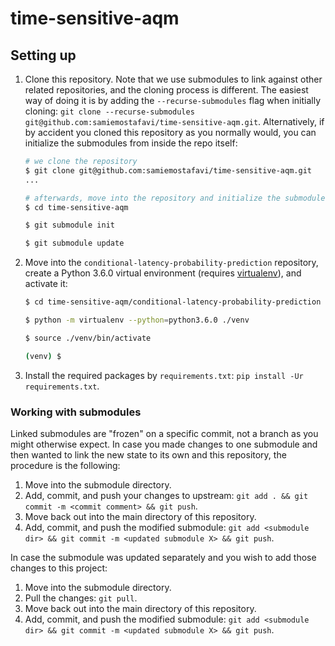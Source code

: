 # time-sensitive-aqm

## Setting up

1. Clone this repository.
   Note that we use submodules to link against other related repositories, and the cloning process is different.
   The easiest way of doing it is by adding the `--recurse-submodules` flag when initially cloning: `git clone --recurse-submodules git@github.com:samiemostafavi/time-sensitive-aqm.git`.
   Alternatively, if by accident you cloned this repository as you normally would, you can initialize the submodules from inside the repo itself:

   ```bash
   # we clone the repository
   $ git clone git@github.com:samiemostafavi/time-sensitive-aqm.git
   ...

   # afterwards, move into the repository and initialize the submodules
   $ cd time-sensitive-aqm

   $ git submodule init

   $ git submodule update

   ```

2. Move into the `conditional-latency-probability-prediction` repository, create a Python 3.6.0 virtual environment (requires [virtualenv](https://pypi.org/project/virtualenv/)), and activate it:

    ``` bash
    $ cd time-sensitive-aqm/conditional-latency-probability-prediction

    $ python -m virtualenv --python=python3.6.0 ./venv

    $ source ./venv/bin/activate

    (venv) $ 
    ```

3. Install the required packages by `requirements.txt`: `pip install -Ur requirements.txt`.

### Working with submodules

Linked submodules are "frozen" on a specific commit, not a branch as you might otherwise expect.
In case you made changes to one submodule and then wanted to link the new state to its own and this repository, the procedure is the following:

1. Move into the submodule directory.
2. Add, commit, and push your changes to upstream: `git add . && git commit -m <commit comment> && git push`.
3. Move back out into the main directory of this repository.
4. Add, commit, and push the modified submodule: `git add <submodule dir> && git commit -m <updated submodule X> && git push`.

In case the submodule was updated separately and you wish to add those changes to this project:

1. Move into the submodule directory.
2. Pull the changes: `git pull`.
3. Move back out into the main directory of this repository.
4. Add, commit, and push the modified submodule: `git add <submodule dir> && git commit -m <updated submodule X> && git push`.


